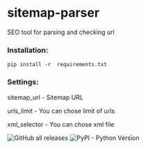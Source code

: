 # sitemap-parser
SEO tool for parsing and checking url


### Installation:
`pip install -r  requirements.txt`

### Settings:
sitemap_url - Sitemap URL

urls_limit - You can chose limit of urls

xml_selector - You can chose xml file


![GitHub all releases](https://img.shields.io/github/downloads/Myppp/sitemap-parser/total)
![PyPI - Python Version](https://img.shields.io/pypi/pyversions/requests)